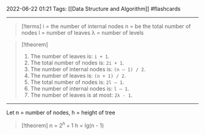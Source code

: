2022-06-22 01:21
Tags: [[Data Structure and Algorithm]] #flashcards
- - - - - - - - - - - - - - - - - - - - - - - - - - - - -   

> [!terms]
>i = the number of internal nodes
>n = be the total number of nodes
>l = number of leaves
>λ = number of levels

>[!theorem]
> 1. The number of leaves is: `i + 1`.
> 2. The total number of nodes is: `2i + 1`.
> 3. The number of internal nodes is: `(n – 1) / 2`.
> 4. The number of leaves is: `(n + 1) / 2`.
> 5. The total number of nodes is: `2l – 1`.
> 6. The number of internal nodes is: `l – 1`.
> 7. The number of leaves is at most: `2λ - 1`.

---

Let n = number of nodes, h = height of tree

>[!theorem]
>n = $2^h + 1$
>h = lg(n - 1) 